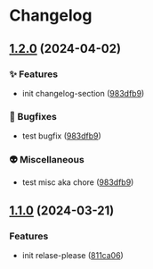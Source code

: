 # Changelog

## [1.2.0](https://github.com/fahmimmaliki/release-please-nextjs/compare/release-please-nextjs-1.1.0...release-please-nextjs-v1.2.0) (2024-04-02)


### ✨ Features

* init changelog-section ([983dfb9](https://github.com/fahmimmaliki/release-please-nextjs/commit/983dfb9d44857cdc2bcbe23efab02d6e7689feb1))


### 🐛 Bugfixes

* test bugfix ([983dfb9](https://github.com/fahmimmaliki/release-please-nextjs/commit/983dfb9d44857cdc2bcbe23efab02d6e7689feb1))


### 👽 Miscellaneous

* test misc aka chore ([983dfb9](https://github.com/fahmimmaliki/release-please-nextjs/commit/983dfb9d44857cdc2bcbe23efab02d6e7689feb1))

## [1.1.0](https://github.com/fahmimmaliki/release-please-nextjs/compare/release-please-nextjs-v1.0.0...release-please-nextjs-1.1.0) (2024-03-21)


### Features

* init relase-please ([811ca06](https://github.com/fahmimmaliki/release-please-nextjs/commit/811ca06fb29b269639677bb52fb35d78b98edcef))
